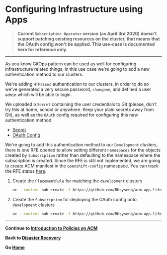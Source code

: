 # Configuring Infrastructure using Apps

> **Current `Subscription Operator` version (as April 3rd 2020) doesn't support patching existing resources on the cluster, that means that the OAuth config won't be applied. This use-case is documented here for reference only.**

---

As you know GitOps pattern can be used as well for configuring infrastructure related things, in this use case we're going to add a new authentication method to our clusters.

We're adding `HTPasswd` authentication to our clusters, in order to do so we've generated a very secure password, `changeme`, and defined a user `admin` which will be able to login.

We uploaded a `Secret` containing the user credentials to Git (please, don't try this at home, school or anywhere. Keep your plain secrets away from Git), as well as the `OAuth` config required
for configuring this new authentication method.

* [Secret](https://github.com/RHsyseng/acm-app-lifecycle-policies-lab/blob/infra/authentication/htpass-credentials.yaml)
* [OAuth Config](https://github.com/RHsyseng/acm-app-lifecycle-policies-lab/blob/infra/authentication/htpasswd-oauth-config.yaml)

We're going to add this authentication method to our `Development` clusters, there is one RFE opened to allow setting different `namespaces` for the objects created by `Subscription` rather than defaulting to
the namespace where the subscription is created. Since the RFE is still not implemented, we are going to create ACM manifest in the `openshift-config` namespace. You can track the RFE status [here](https://github.com/open-cluster-management/backlog/issues/1295).

1. Create the `PlacementRule` for matching the `development` clusters

    ~~~sh
    oc --context hub create -f https://github.com/RHsyseng/acm-app-lifecycle-policies-lab/raw/master/acm-manifests/infra-gitops/00_placement_rule-dev.yaml
    ~~~
2. Create the `Subscription` for deploying the OAuth config onto `development` clusters

    ~~~sh
    oc --context hub create -f https://github.com/RHsyseng/acm-app-lifecycle-policies-lab/raw/master/acm-manifests/infra-gitops/01_subscription-oauth-htpasswd-config-dev.yaml
    ~~~

---

**Continue to [Introduction to Policies on ACM](./07_introduction_to_policies.md)**

**Back to [Disaster Recovery](./05_disaster_recovery.md)** 

**Go [Home](./README.md)**